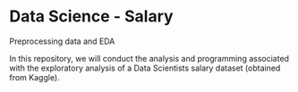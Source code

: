 # Data Science - Salary 
 Preprocessing data and EDA

In this repository, we will conduct the analysis and programming associated with the exploratory analysis of a Data Scientists salary dataset (obtained from Kaggle).
